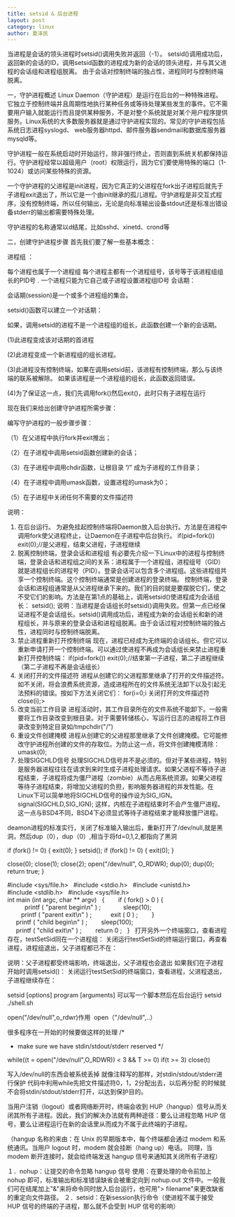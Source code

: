 ```yaml
---
title: setsid & 后台进程
layout: post
category: linux
author: 夏泽民
---
```

当进程是会话的领头进程时setsid()调用失败并返回（-1）。
setsid()调用成功后，返回新的会话的ID，调用setsid函数的进程成为新的会话的领头进程，并与其父进程的会话组和进程组脱离。
由于会话对控制终端的独占性，进程同时与控制终端脱离。

一，守护进程概述
Linux Daemon（守护进程）是运行在后台的一种特殊进程。它独立于控制终端并且周期性地执行某种任务或等待处理某些发生的事件。它不需要用户输入就能运行而且提供某种服务，不是对整个系统就是对某个用户程序提供服务。Linux系统的大多数服务器就是通过守护进程实现的。常见的守护进程包括系统日志进程syslogd、 web服务器httpd、邮件服务器sendmail和数据库服务器mysqld等。

守护进程一般在系统启动时开始运行，除非强行终止，否则直到系统关机都保持运行。守护进程经常以超级用户（root）权限运行，因为它们要使用特殊的端口（1-1024）或访问某些特殊的资源。

一个守护进程的父进程是init进程，因为它真正的父进程在fork出子进程后就先于子进程exit退出了，所以它是一个由init继承的孤儿进程。守护进程是非交互式程序，没有控制终端，所以任何输出，无论是向标准输出设备stdout还是标准出错设备stderr的输出都需要特殊处理。

守护进程的名称通常以d结尾，比如sshd、xinetd、crond等

二，创建守护进程步骤
首先我们要了解一些基本概念：

进程组 ：

每个进程也属于一个进程组
每个进程主都有一个进程组号，该号等于该进程组组长的PID号 .
一个进程只能为它自己或子进程设置进程组ID号
会话期：

会话期(session)是一个或多个进程组的集合。

setsid()函数可以建立一个对话期：

 如果，调用setsid的进程不是一个进程组的组长，此函数创建一个新的会话期。

(1)此进程变成该对话期的首进程

(2)此进程变成一个新进程组的组长进程。

(3)此进程没有控制终端，如果在调用setsid前，该进程有控制终端，那么与该终端的联系被解除。 如果该进程是一个进程组的组长，此函数返回错误。

(4)为了保证这一点，我们先调用fork()然后exit()，此时只有子进程在运行

现在我们来给出创建守护进程所需步骤：

编写守护进程的一般步骤步骤：

（1）在父进程中执行fork并exit推出；

（2）在子进程中调用setsid函数创建新的会话；

（3）在子进程中调用chdir函数，让根目录 ”/” 成为子进程的工作目录；

（4）在子进程中调用umask函数，设置进程的umask为0；

（5）在子进程中关闭任何不需要的文件描述符

说明：

1. 在后台运行。 
为避免挂起控制终端将Daemon放入后台执行。方法是在进程中调用fork使父进程终止，让Daemon在子进程中后台执行。 
if(pid=fork()) 
exit(0);//是父进程，结束父进程，子进程继续 
2. 脱离控制终端，登录会话和进程组 
有必要先介绍一下Linux中的进程与控制终端，登录会话和进程组之间的关系：进程属于一个进程组，进程组号（GID）就是进程组长的进程号（PID）。登录会话可以包含多个进程组。这些进程组共享一个控制终端。这个控制终端通常是创建进程的登录终端。 
控制终端，登录会话和进程组通常是从父进程继承下来的。我们的目的就是要摆脱它们，使之不受它们的影响。方法是在第1点的基础上，调用setsid()使进程成为会话组长： 
setsid(); 
说明：当进程是会话组长时setsid()调用失败。但第一点已经保证进程不是会话组长。setsid()调用成功后，进程成为新的会话组长和新的进程组长，并与原来的登录会话和进程组脱离。由于会话过程对控制终端的独占性，进程同时与控制终端脱离。 
3. 禁止进程重新打开控制终端 
现在，进程已经成为无终端的会话组长。但它可以重新申请打开一个控制终端。可以通过使进程不再成为会话组长来禁止进程重新打开控制终端： 
if(pid=fork()) 
exit(0);//结束第一子进程，第二子进程继续（第二子进程不再是会话组长） 
4. 关闭打开的文件描述符 
进程从创建它的父进程那里继承了打开的文件描述符。如不关闭，将会浪费系统资源，造成进程所在的文件系统无法卸下以及引起无法预料的错误。按如下方法关闭它们： 
for(i=0;i 关闭打开的文件描述符close(i);> 
5. 改变当前工作目录 
进程活动时，其工作目录所在的文件系统不能卸下。一般需要将工作目录改变到根目录。对于需要转储核心，写运行日志的进程将工作目录改变到特定目录如/tmpchdir("/") 
6. 重设文件创建掩模 
进程从创建它的父进程那里继承了文件创建掩模。它可能修改守护进程所创建的文件的存取位。为防止这一点，将文件创建掩模清除：umask(0); 
7. 处理SIGCHLD信号 
处理SIGCHLD信号并不是必须的。但对于某些进程，特别是服务器进程往往在请求到来时生成子进程处理请求。如果父进程不等待子进程结束，子进程将成为僵尸进程（zombie）从而占用系统资源。如果父进程等待子进程结束，将增加父进程的负担，影响服务器进程的并发性能。在Linux下可以简单地将SIGCHLD信号的操作设为SIG_IGN。 
signal(SIGCHLD,SIG_IGN); 
这样，内核在子进程结束时不会产生僵尸进程。这一点与BSD4不同，BSD4下必须显式等待子进程结束才能释放僵尸进程。

deamon进程的标准实行，关闭了标准输入输出后，重新打开了/dev/null,就是黑洞，然后dup（0），dup（0）,相当于将fd=0,1,2,都指向了黑洞

if (fork() != 0) {
    exit(0);
  }
  setsid();
  if (fork() != 0) {
    exit(0);
  }

  close(0);
  close(1);
  close(2);
  open("/dev/null", O_RDWR);
  dup(0);
  dup(0);
  return true;
}
<!-- more -->
#include <sys/file.h>  
#include <stdio.h>  
#include <unistd.h>  
#include <stdlib.h>  
#include <sys/file.h>  
                                          
int main (int argc, char ** argv)  
{  
     if ( fork() > 0 ) {  
          printf ( "parent begin\n" ) ;  
          sleep(10);  
            
        printf ( "parent exit\n" ) ;  
        exit ( 0 ) ;  
     }  
       
     printf ( "child begin\n" ) ;  
     sleep(100);  
       
     printf ( "child exit\n" ) ;  
     return 0 ;  
}  
打开另外一个终端窗口，查看进程存在，testSetSid同在一个进程组：
关闭运行testSetSid的终端运行窗口，再查看进程，进程组退出，父子进程都已不在：

说明：父子进程都受终端影响，终端退出，父子进程也会退出
如果我们在子进程开始时调用setsid()：
关闭运行testSetSid的终端窗口，查看进程，父进程退出，子进程继续存在：

setsid [options] program [arguments]
可以写一个脚本然后在后台运行
setsid ./shell.sh 

open("/dev/null",o_rdwr)作用
 open（"/dev/null",..）

很多程序在一开始的时候要做这样的处理
/* 
* make sure we have stdin/stdout/stderr reserved
*/

while((t = open("/dev/null",O_RDWR)) < 3 && T >= 0)
if(t >= 3) close(t)

写入/dev/null的东西会被系统丢掉
就像注释写的那样，对stdin/stdout/stderr进行保护
代码中利用while先把文件描述符0，1，2分配出去，以后再分配
的时候就不会将stdin/stdout/stderr打开，以达到保护目的。


当用户注销（logout）或者网络断开时，终端会收到 HUP（hangup）信号从而关闭其所有子进程。因此，我们的解决办法就有两种途径：要么让进程忽略 HUP 信号，要么让进程运行在新的会话里从而成为不属于此终端的子进程。

（hangup 名称的来由：在 Unix 的早期版本中，每个终端都会通过 modem 和系统通讯。当用户 logout 时，modem 就会挂断（hang up）电话。 同理，当 modem 断开连接时，就会给终端发送 hangup 信号来通知其关闭所有子进程）

１．nohup：让提交的命令忽略 hangup 信号
使用：在要处理的命令前加上 nohup 即可，标准输出和标准错误缺省会被重定向到 nohup.out 文件中。一般我们可在结尾加上"&"来将命令同时放入后台运行，也可用"> filename"来更改缺省的重定向文件路径。
２．setsid：在新session执行命令（使进程不属于接受 HUP 信号的终端的子进程，那么就不会受到 HUP 信号的影响）

